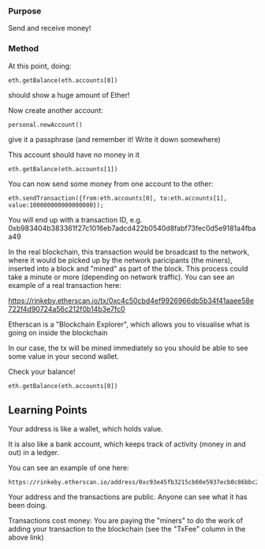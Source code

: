 ### Purpose
Send and receive money!

### Method

At this point, doing:

```
eth.getBalance(eth.accounts[0])
```
should show a huge amount of Ether!

Now create another account:

    personal.newAccount()

give it a passphrase (and remember it! Write it down somewhere)

This account should have no money in it

    eth.getBalance(eth.accounts[1])

You can now send some money from one account to the other:

    eth.sendTransaction({from:eth.accounts[0], to:eth.accounts[1], value:100000000000000000});

You will end up with a transaction ID, e.g. 0xb983404b383361f27c1016eb7adcd422b0540d8fabf73fec0d5e9181a4fbaa49

In the real blockchain, this transaction would be broadcast to the network, where it would be picked up by the network paricipants (the miners), inserted into a block and "mined" as part of the block. This process could take a minute or more (depending on network traffic). You can see an example of a real transaction here:

https://rinkeby.etherscan.io/tx/0xc4c50cbd4ef9926966db5b34f41aaee58e722f4d90724a56c212f0b14b3e7fc0

Etherscan is a "Blockchain Explorer", which allows you to visualise what is going on inside the blockchain

In our case, the tx will be mined immediately so you should be able to see some value in your second wallet.

Check your balance!

    eth.getBalance(eth.accounts[0])

   
## Learning Points

Your address is like a wallet, which holds value.

It is also like a bank account, which keeps track of activity (money in and out) in a ledger.

You can see an example of one here: 

    https://rinkeby.etherscan.io/address/0xc93e45fb3215cb60e5937ecb0c86bbc2af144dba

Your address and the transactions are public. Anyone can see what it has been doing.

Transactions cost money: You are paying the "miners" to do the work of adding your transaction to the blockchain (see the "TxFee" column in the above link)



